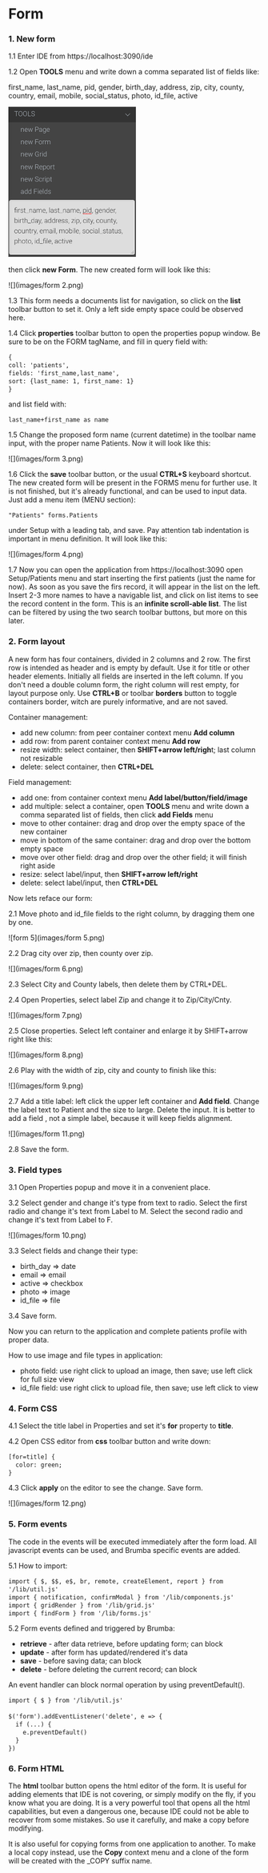 # Form

### 1. New form

1.1 Enter IDE from https://localhost:3090/ide

1.2 Open **TOOLS** menu and write down a comma separated list of fields like: 

first_name, last_name, pid, gender, birth_day, address, zip, city, county, country, email, mobile, social_status, photo, id_file, active

<img src="images/form 1.png"  />

then click **new Form**. The new created form will look like this:

![](images/form 2.png)

1.3 This form needs a documents list for navigation, so click on the **list** toolbar button to set it. Only a left side empty space could be observed here.

1.4 Click **properties** toolbar button to open the properties popup window. Be sure to be on the FORM tagName, and fill in query field with:

```
{
coll: 'patients',
fields: 'first_name,last_name',
sort: {last_name: 1, first_name: 1}
}
```

and list field with: 

```
last_name+first_name as name
```

1.5 Change the proposed form name (current datetime) in the toolbar name input, with the proper name Patients. Now it will look like this:

![](images/form 3.png)

1.6 Click the **save** toolbar button, or the usual **CTRL+S** keyboard shortcut. The new created form will be present in the FORMS menu for further use. It is not finished, but it's already functional, and can be used to input data. Just add a menu item (MENU section):	

```
"Patients" forms.Patients
```

under Setup with a leading tab, and save. Pay attention tab indentation is important in menu definition. It will look like this:

![](images/form 4.png)

1.7 Now you can open the application from https://localhost:3090 open Setup/Patients menu and start inserting the first patients (just the name for now). As soon as you save the firs record, it will appear in the list on the left. Insert 2-3 more names to have a navigable list, and click on list items to see the record content in the form. This is an **infinite scroll-able list**. The list can be filtered by using the two search toolbar buttons, but more on this later.



### 2. Form layout

A new form has four containers, divided in 2 columns and 2 row. The first row is intended as header and is empty by default. Use it for title or other header elements. Initially all fields are inserted in the left column. If you don't need a double column form, the right column will rest empty, for layout purpose only. Use **CTRL+B** or toolbar **borders** button to toggle containers border, witch are purely informative, and are not saved.

Container management:

- add new column: from peer container context menu **Add column**
- add row: from parent container context menu **Add row**
- resize width: select container, then **SHIFT+arrow left/righ**t; last column not resizable
- delete: select container, then **CTRL+DEL**

Field management:

- add one: from container context menu **Add label/button/field/image**
- add multiple: select a container, open **TOOLS** menu and write down a comma separated list of fields, then click **add Fields** menu
- move to other container:  drag and drop over the empty space of the new container
- move in bottom of the same container: drag and drop over the bottom empty space
- move over other field: drag and drop over the other field; it will finish right aside
- resize: select label/input, then **SHIFT+arrow left/right**
- delete: select label/input, then **CTRL+DEL**

Now lets reface our form:

2.1 Move photo and id_file fields to the right column, by dragging them one by one.

![form 5](images/form 5.png)

2.2 Drag city over zip, then county over zip.

![](images/form 6.png)

2.3 Select City and County labels, then delete them by CTRL+DEL.

2.4 Open Properties, select label Zip and change it to Zip/City/Cnty.

![](images/form 7.png)

2.5 Close properties. Select left container and enlarge it by SHIFT+arrow right like this:

![](images/form 8.png)

2.6 Play with the width of zip, city and county to finish like this:

![](images/form 9.png)

2.7 Add a title label: left click the upper left container and **Add field**. Change the label text to Patient and the size to large. Delete the input. It is better to add a field , not a simple label, because it will keep fields alignment.

![](images/form 11.png)

2.8 Save the form.



### 3. Field types

3.1 Open Properties popup and move it in a convenient place. 

3.2 Select gender and change it's type from text to radio. Select the first radio and change it's text from Label to M. Select the second radio and change it's text from Label to F.

![](images/form 10.png)

3.3 Select fields and change their type:

- birth_day => date
- email => email
- active => checkbox
- photo => image
- id_file => file

3.4 Save form.

Now you can return to the application and complete patients profile with proper data.

How to use image and file types in application:

- photo field: use right click to upload an image, then save; use left click for full size view
- id_file field: use right click to upload file, then save; use left click to view



### 4. Form CSS

4.1 Select the title label in Properties and set it's **for** property to **title**.

4.2 Open CSS editor from **css** toolbar button and write down:

```
[for=title] {
  color: green;
}
```

4.3 Click **apply** on the editor to see the change. Save form.

![](images/form 12.png)



### 5. Form events

The code in the events will be executed immediately after the form load. All javascript events can be used, and Brumba specific events are added.

5.1 How to import:

```
import { $, $$, e$, br, remote, createElement, report } from '/lib/util.js'
import { notification, confirmModal } from '/lib/components.js'
import { gridRender } from '/lib/grid.js'
import { findForm } from '/lib/forms.js'
```

5.2 Form events defined and triggered by Brumba:

- **retrieve** - after data retrieve, before updating form; can block
- **update** - after form has updated/rendered it's data
- **save** - before saving data; can block
- **delete** - before deleting the current record; can block

An event handler can block normal operation by using preventDefault().

```
import { $ } from '/lib/util.js'

$('form').addEventListener('delete', e => {
  if (...) {
	e.preventDefault()
  }
})
```



### 6. Form HTML

The **html** toolbar button opens the html editor of the form. It is useful for adding elements that IDE is not covering, or simply modify on the fly, if you know what you are doing. It is a very powerful tool that opens all the html capabilities, but even a dangerous one, because IDE could not be able to recover from some mistakes. So use it carefully, and make a copy before modifying. 

It is also useful for copying forms from one application to another. To make a local copy instead, use the **Copy** context menu and a clone of the form will be created with the _COPY suffix name.